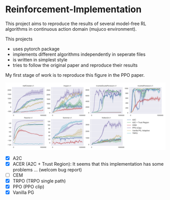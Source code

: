 # Reinforcement-Implementation

This project aims to reproduce the results of several model-free RL algorithms in continuous action domain (mujuco environment).

This projects
* uses pytorch package
* implements different algorithms independently in seperate files
* is written in simplest style
* tries to follow the original paper and reproduce their results

My first stage of work is to reproduce this figure in the PPO paper.

![](docs/ppo_experiments.png)

- [x] A2C
- [x] ACER (A2C + Trust Region): It seems that this implementation has some problems ... (welcom bug report) 
- [ ] CEM
- [x] TRPO (TRPO single path)
- [x] PPO (PPO clip)
- [x] Vanilla PG